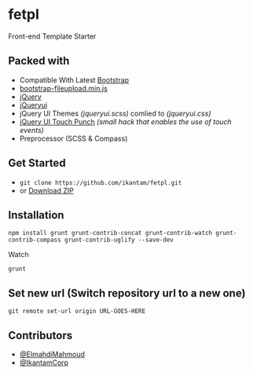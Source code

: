 # fetpl

Front-end Template Starter

## Packed with
- Compatible With Latest [Bootstrap](http://getbootstrap.com/)
- [bootstrap-fileupload.min.js](http://jasny.github.io/bootstrap/javascript/#fileinput)
- [jQuery](http://jquery.com/)
- [jQueryui](http://jqueryui.com/)
- jQuery UI Themes *(jqueryui.scss)* comlied to *(jqueryui.css)*
- [jQuery UI Touch Punch](http://touchpunch.furf.com/) *(small hack that enables the use of touch events)*
- Preprocessor (SCSS & Compass)

## Get Started

* `git clone https://github.com/ikantam/fetpl.git`
* or [Download ZIP](/ikantam/fetpl/archive/master.zip)


## Installation

```
npm install grunt grunt-contrib-concat grunt-contrib-watch grunt-contrib-compass grunt-contrib-uglify --save-dev
```
Watch
```
grunt
```

## Set new url (Switch repository url to a new one)
```
git remote set-url origin URL-GOES-HERE
```

## Contributors

- [@ElmahdiMahmoud](https://twitter.com/ElmahdiMahmoud)
- [@IkantamCorp](http://www.ikantam.com/)


